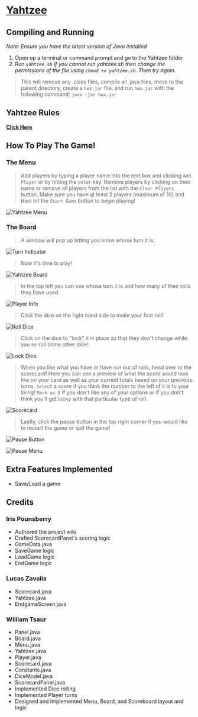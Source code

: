 # [Yahtzee](https://github.com/WTsaur/Yahtzee)

## Compiling and Running
*Note: Ensure you have the latest version of Java installed* 
1. Open up a terminal or command prompt and go to the Yahtzee folder
2. Run `yahtzee.sh`
*If you cannot run yahtzee.sh then change the permissions of the file using `chmod +x yahtzee.sh`. Then try again.*
> This will remove any .class files, compile all .java files, 
> move to the parent directory, create a `hwx.jar` file, 
> and run `hwx.jar` with the following command: `java -jar hwx.jar`

## Yahtzee Rules
**[Click Here](https://www.ultraboardgames.com/yahtzee/game-rules.php)**

## How To Play The Game!
### The Menu
> Add players by typing a player name into the text box and clicking `Add Player` or by hitting the `enter` key.
> Remove players by clicking on their name or remove all players from the list with the `Clear Players` button.
> Make sure you have at least 2 players (maximum of 10) and then hit the `Start Game` button to begin playing!

![Yahtzee Menu](https://github.com/WTsaur/Yahtzee/blob/main/images/menu.png)

### The Board
> A window will pop up letting you know whose turn it is.

![Turn Indicator](https://github.com/WTsaur/Yahtzee/blob/main/images/turnIndicator.png)

> Now it's time to play!

![Yahtzee Board](https://github.com/WTsaur/Yahtzee/blob/main/images/board.png)

> In the top left you can see whose turn it is and how many of their rolls they have used.

![Player Info](https://github.com/WTsaur/Yahtzee/blob/main/images/playerAndRollCount.png)

> Click the dice on the right hand side to make your first roll!

![Roll Dice](https://github.com/WTsaur/Yahtzee/blob/main/images/rollDice.png)

> Click on the dice to "lock" it in place so that they don't change while you re-roll some other dice!

![Lock Dice](https://github.com/WTsaur/Yahtzee/blob/main/images/lockDice.png)

> When you like what you have or have run out of rolls, head over to the scorecard!
> Here you can see a preview of what the score would look like on your card as well as your current totals based on your previous turns.
> `Select` a score if you think the number to the left of it is to your liking!
> `Mark as 0` if you don't like any of your options or if you don't think you'll get lucky with that particular type of roll.

![Scorecard](https://github.com/WTsaur/Yahtzee/blob/main/images/scorecardImg.png)

> Lastly, click the pause button in the top right corner if you would like to restart the game or quit the game!

![Pause Button](https://github.com/WTsaur/Yahtzee/blob/main/images/pauseImg.png)

![Pause Menu](https://github.com/WTsaur/Yahtzee/blob/main/images/pauseMenu.png)

## Extra Features Implemented
- Save/Load a game

## Credits
### Iris Pounsberry
- Authored the project wiki
- Drafted ScorecardPanel's scoring logic
- GameData.java
- SaveGame logic
- LoadGame logic
- EndGame logic

### Lucas Zavalia
- Scorecard.java
- Yahtzee.java
- EndgameScreen.java

### William Tsaur
- Panel.java
- Board.java
- Menu.java
- Yahtzee.java
- Player.java
- Scorecard.java
- Constants.java
- DiceModel.java
- ScorecardPanel.java
- Implemented Dice rolling
- Implemented Player turns
- Designed and Implemented Menu, Board, and Scoreboard layout and logic
